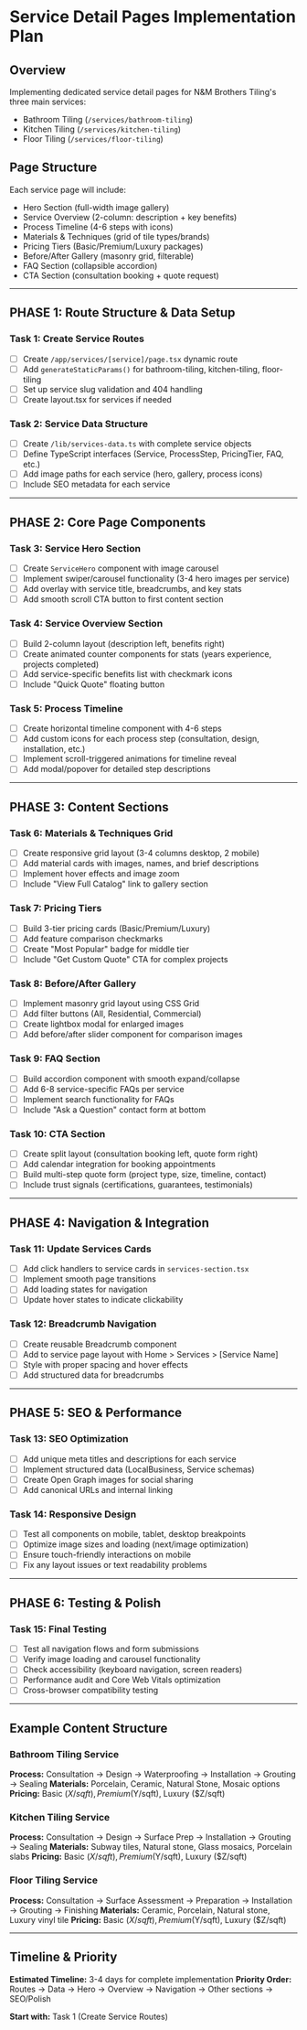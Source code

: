 # Service Detail Pages Implementation Plan

## Overview

Implementing dedicated service detail pages for N&M Brothers Tiling's three main services:

- Bathroom Tiling (`/services/bathroom-tiling`)
- Kitchen Tiling (`/services/kitchen-tiling`)
- Floor Tiling (`/services/floor-tiling`)

## Page Structure

Each service page will include:

- Hero Section (full-width image gallery)
- Service Overview (2-column: description + key benefits)
- Process Timeline (4-6 steps with icons)
- Materials & Techniques (grid of tile types/brands)
- Pricing Tiers (Basic/Premium/Luxury packages)
- Before/After Gallery (masonry grid, filterable)
- FAQ Section (collapsible accordion)
- CTA Section (consultation booking + quote request)

---

## PHASE 1: Route Structure & Data Setup

### Task 1: Create Service Routes

- [ ] Create `/app/services/[service]/page.tsx` dynamic route
- [ ] Add `generateStaticParams()` for bathroom-tiling, kitchen-tiling, floor-tiling
- [ ] Set up service slug validation and 404 handling
- [ ] Create layout.tsx for services if needed

### Task 2: Service Data Structure

- [ ] Create `/lib/services-data.ts` with complete service objects
- [ ] Define TypeScript interfaces (Service, ProcessStep, PricingTier, FAQ, etc.)
- [ ] Add image paths for each service (hero, gallery, process icons)
- [ ] Include SEO metadata for each service

---

## PHASE 2: Core Page Components

### Task 3: Service Hero Section

- [ ] Create `ServiceHero` component with image carousel
- [ ] Implement swiper/carousel functionality (3-4 hero images per service)
- [ ] Add overlay with service title, breadcrumbs, and key stats
- [ ] Add smooth scroll CTA button to first content section

### Task 4: Service Overview Section

- [ ] Build 2-column layout (description left, benefits right)
- [ ] Create animated counter components for stats (years experience, projects completed)
- [ ] Add service-specific benefits list with checkmark icons
- [ ] Include "Quick Quote" floating button

### Task 5: Process Timeline

- [ ] Create horizontal timeline component with 4-6 steps
- [ ] Add custom icons for each process step (consultation, design, installation, etc.)
- [ ] Implement scroll-triggered animations for timeline reveal
- [ ] Add modal/popover for detailed step descriptions

---

## PHASE 3: Content Sections

### Task 6: Materials & Techniques Grid

- [ ] Create responsive grid layout (3-4 columns desktop, 2 mobile)
- [ ] Add material cards with images, names, and brief descriptions
- [ ] Implement hover effects and image zoom
- [ ] Include "View Full Catalog" link to gallery section

### Task 7: Pricing Tiers

- [ ] Build 3-tier pricing cards (Basic/Premium/Luxury)
- [ ] Add feature comparison checkmarks
- [ ] Create "Most Popular" badge for middle tier
- [ ] Include "Get Custom Quote" CTA for complex projects

### Task 8: Before/After Gallery

- [ ] Implement masonry grid layout using CSS Grid
- [ ] Add filter buttons (All, Residential, Commercial)
- [ ] Create lightbox modal for enlarged images
- [ ] Add before/after slider component for comparison images

### Task 9: FAQ Section

- [ ] Build accordion component with smooth expand/collapse
- [ ] Add 6-8 service-specific FAQs per service
- [ ] Implement search functionality for FAQs
- [ ] Include "Ask a Question" contact form at bottom

### Task 10: CTA Section

- [ ] Create split layout (consultation booking left, quote form right)
- [ ] Add calendar integration for booking appointments
- [ ] Build multi-step quote form (project type, size, timeline, contact)
- [ ] Include trust signals (certifications, guarantees, testimonials)

---

## PHASE 4: Navigation & Integration

### Task 11: Update Services Cards

- [ ] Add click handlers to service cards in `services-section.tsx`
- [ ] Implement smooth page transitions
- [ ] Add loading states for navigation
- [ ] Update hover states to indicate clickability

### Task 12: Breadcrumb Navigation

- [ ] Create reusable Breadcrumb component
- [ ] Add to service page layout with Home > Services > [Service Name]
- [ ] Style with proper spacing and hover effects
- [ ] Add structured data for breadcrumbs

---

## PHASE 5: SEO & Performance

### Task 13: SEO Optimization

- [ ] Add unique meta titles and descriptions for each service
- [ ] Implement structured data (LocalBusiness, Service schemas)
- [ ] Create Open Graph images for social sharing
- [ ] Add canonical URLs and internal linking

### Task 14: Responsive Design

- [ ] Test all components on mobile, tablet, desktop breakpoints
- [ ] Optimize image sizes and loading (next/image optimization)
- [ ] Ensure touch-friendly interactions on mobile
- [ ] Fix any layout issues or text readability problems

---

## PHASE 6: Testing & Polish

### Task 15: Final Testing

- [ ] Test all navigation flows and form submissions
- [ ] Verify image loading and carousel functionality
- [ ] Check accessibility (keyboard navigation, screen readers)
- [ ] Performance audit and Core Web Vitals optimization
- [ ] Cross-browser compatibility testing

---

## Example Content Structure

### Bathroom Tiling Service

**Process:** Consultation → Design → Waterproofing → Installation → Grouting → Sealing
**Materials:** Porcelain, Ceramic, Natural Stone, Mosaic options
**Pricing:** Basic ($X/sqft), Premium ($Y/sqft), Luxury ($Z/sqft)

### Kitchen Tiling Service

**Process:** Consultation → Design → Surface Prep → Installation → Grouting → Sealing
**Materials:** Subway tiles, Natural stone, Glass mosaics, Porcelain slabs
**Pricing:** Basic ($X/sqft), Premium ($Y/sqft), Luxury ($Z/sqft)

### Floor Tiling Service

**Process:** Consultation → Surface Assessment → Preparation → Installation → Grouting → Finishing
**Materials:** Ceramic, Porcelain, Natural stone, Luxury vinyl tile
**Pricing:** Basic ($X/sqft), Premium ($Y/sqft), Luxury ($Z/sqft)

---

## Timeline & Priority

**Estimated Timeline:** 3-4 days for complete implementation
**Priority Order:** Routes → Data → Hero → Overview → Navigation → Other sections → SEO/Polish

**Start with:** Task 1 (Create Service Routes)

